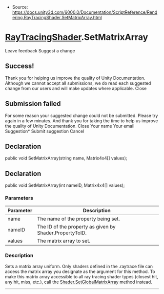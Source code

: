 * Source: https://docs.unity3d.com/6000.0/Documentation/ScriptReference/Rendering.RayTracingShader.SetMatrixArray.html

#  [RayTracingShader](https://docs.unity3d.com/6000.0/Documentation/ScriptReference/Rendering.RayTracingShader.html).SetMatrixArray
Leave feedback
Suggest a change
## Success!
Thank you for helping us improve the quality of Unity Documentation. Although we cannot accept all submissions, we do read each suggested change from our users and will make updates where applicable.
Close
## Submission failed
For some reason your suggested change could not be submitted. Please <a>try again</a> in a few minutes. And thank you for taking the time to help us improve the quality of Unity Documentation.
Close
Your name Your email Suggestion* Submit suggestion
Cancel
## Declaration
public void SetMatrixArray(string name, Matrix4x4[] values); 
## Declaration
public void SetMatrixArray(int nameID, Matrix4x4[] values); 
### Parameters
Parameter | Description  
---|---  
name | The name of the property being set.  
nameID | The ID of the property as given by Shader.PropertyToID.  
values | The matrix array to set.  
### Description
Sets a matrix array uniform.
Only shaders defined in the .raytrace file can access the matrix array you designate as the argument for this method. To make this matrix array accessible to all ray tracing shader types (closest hit, any hit, miss, etc.), call the [Shader.SetGlobalMatrixArray](https://docs.unity3d.com/6000.0/Documentation/ScriptReference/Shader.SetGlobalMatrixArray.html) method instead.
* * *

